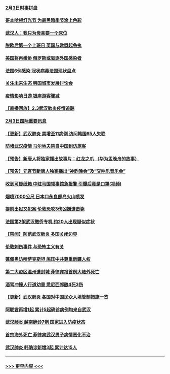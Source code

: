 #### [2月3日时事拼盘](../pages/prog202/a102768402.md?t=02040822) 
#### [哥本哈根灯光节 为最黑暗季节涂上色彩](../pages/prog202/a102768369.md?t=02040822) 
#### [武汉人：我只为母亲要一个床位](../pages/prog202/a102768250.md?t=02040822) 
#### [脱欧后第一个上班日 英国与欧盟起争执](../pages/prog202/a102768252.md?t=02040822) 
#### [美国将再撤侨 俄罗斯或驱逐外国感染者](../pages/prog202/a102768247.md?t=02040822) 
#### [法国6例感染 冠状病毒法国现状盘点](../pages/prog202/a102768157.md?t=02040822) 
#### [关注未来生态 韩国城市发展讨论会](../pages/prog202/a102768153.md?t=02040822) 
#### [疫情影响日游 银座游客骤减](../pages/prog202/a102768160.md?t=02040822) 
#### [【直播回放】2.3武汉肺炎疫情追踪](../pages/prog202/a102768128.md?t=02040822) 
#### [2月3日国际重要讯息](../pages/prog202/a102767896.md?t=02040822) 
#### [【更新】武汉肺炎 美增至11病例 访问韩国65人失联](../pages/prog202/a102758911.md?t=02040822) 
#### [防堵武汉疫情 马尔地夫禁自中国到访旅客](../pages/prog202/a102767847.md?t=02040822) 
#### [【预告】新唐人将独家播出故事片：红龙之爪 （华为孟晚舟的故事）](../pages/prog202/a102767728.md?t=02040822) 
#### [【预告】元宵节新唐人独家播出“神韵晚会”及“交响乐音乐会”](../pages/prog202/a102767674.md?t=02040822) 
#### [收到可疑纸箱 中驻马国领事馆急报警 引爆后竟是口罩(视频)](../pages/prog202/a102767695.md?t=02040822) 
#### [烟喷7000公尺 日本口永良部岛火山喷发](../pages/prog202/a102767687.md?t=02040822) 
#### [提前出狱又犯案 伦敦恐攻3伤凶嫌遭击毙](../pages/prog202/a102767635.md?t=02040822) 
#### [法国第2架武汉撤侨专机 约20人出现疑似症状](../pages/prog202/a102767617.md?t=02040822) 
#### [【禁闻】防范武汉肺炎  多国关闭边界](../pages/prog202/a102767542.md?t=02040822) 
#### [伦敦刺伤事件 与恐怖主义有关](../pages/prog202/a102767509.md?t=02040822) 
#### [蓬佩奥访哈萨克斯坦 施压中共尊重新疆人权](../pages/prog202/a102767395.md?t=02040822) 
#### [第二大疫区温州遭封城 菲律宾报首例大陆外死亡](../pages/prog202/a102767388.md?t=02040822) 
#### [酒驾冲撞人行道幼童 悉尼西郊酿4死3伤](../pages/prog202/a102767238.md?t=02040822) 
#### [【更新】武汉肺炎 各国对中国民众入境管制措施一览](../pages/prog202/a102767170.md?t=02040822) 
#### [阿联酋再增1起 累计5起确诊病例均来自武汉](../pages/prog202/a102767207.md?t=02040822) 
#### [武汉肺炎 越南确诊7例 国家进入防疫状态](../pages/prog202/a102767186.md?t=02040822) 
#### [首宗海外死亡 菲律宾武汉男子病情恶化不治](../pages/prog202/a102767150.md?t=02040822) 
#### [武汉肺炎 韩确诊新增3起 累计达15人](../pages/prog202/a102767132.md?t=02040822) 

----
#### [ >>> 更早内容 <<< ](../indexes/prog202-earlier.md)
